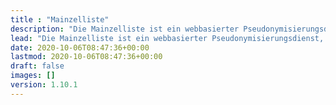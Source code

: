 ```yaml
---
title : "Mainzelliste"
description: "Die Mainzelliste ist ein webbasierter Pseudonymisierungsdienst, die die Erzeugung von Personenidentifikatoren (PID) aus identifizierenden Attributen (IDAT) erlaubt, dank Record-Linkage-Funktionalität auch bei wechselnder Qualität identifizierender Daten. Ihre Funktionen werden über eine REST-Schnittstelle bereitgestellt, die besonders flexible Integration durch andere Software ermöglicht."
lead: "Die Mainzelliste ist ein webbasierter Pseudonymisierungsdienst, die die Erzeugung von Personenidentifikatoren (PID) aus identifizierenden Attributen (IDAT) erlaubt, dank Record-Linkage-Funktionalität auch bei wechselnder Qualität identifizierender Daten. Ihre Funktionen werden über eine REST-Schnittstelle bereitgestellt, die besonders flexible Integration durch andere Software ermöglicht."
date: 2020-10-06T08:47:36+00:00
lastmod: 2020-10-06T08:47:36+00:00
draft: false
images: []
version: 1.10.1
---
```

